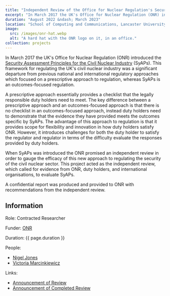 ```yaml
---
title: "Independent Review of the Office for Nuclear Regulation's Security Assessment Principles"
excerpt: "In March 2017 the UK's Office for Nuclear Regulation (ONR) introduced the [Security Assessment Principles for the Civil Nuclear Industry](https://www.onr.org.uk/syaps/) (SyAPs). As these regulatory principles were a significant departure from previous regulatory approaches, the ONR committed to an independent review after 5 years. In this project the independent review was performed and confidential results were provided to ONR."
duration: "August 2022 &ndash; March 2023"
location: "School of Computing and Communications, Lancaster University"
image:
  src: /images/onr-hat.webp
  alt: "A hard hat with the ONR logo on it, in an office."
collection: projects
---
```


In March 2017 the UK's Office for Nuclear Regulation (ONR) introduced the [Security Assessment Principles for the Civil Nuclear Industry](https://www.onr.org.uk/syaps/) (SyAPs). This framework for regulating the UK's civil nuclear industry was a significant departure from previous national and international regulatory approaches which focused on a prescriptive approach to regulation, whereas SyAPs is an outcomes-focused regulation.

A prescriptive approach essentially provides a checklist that the legally responsible duty holders need to meet. The key difference between a prescriptive approach and an outcomes-focused approach is that there is no checklist in an outcomes-focused approach, instead duty holders need to demonstrate that the evidence they have provided meets the outcomes specific by SyAPs. The advantage of this approach to regulation is that it provides scope for flexibility and innovation in how duty holders satisfy ONR. However, it introduces challenges for both the duty holder to satisfy the regulator and regulator in terms of the difficulty evaluate the responses provided by duty holders.

When SyAPs was introduced the ONR promised an independent review in order to gauge the efficacy of this new approach to regulating the security of the civil nuclear sector. This project acted as the independent review, which called for evidence from ONR, duty holders, and international organisations, to evaluate SyAPs.

A confidential report was produced and provided to ONR with recommendations from the independent review.

## Information

Role: Contracted Researcher

Funder: [ONR](https://onr.org.uk)

Duration: {{ page.duration }}

People:
 * [Nigel Jones](https://uk.linkedin.com/in/nigel-jones-707292b1)
 * [Victoria Marcinkiewicz](https://www.cardiff.ac.uk/people/research-students/view/2565045-)

Links:
 * [Announcement of Review](https://news.onr.org.uk/2022/08/independent-review-of-onrs-security-assessment-principles/)
 * [Announcement of Completed Review](https://news.onr.org.uk/2023/04/independent-review-completed-of-onrs-security-assessment-principles-syaps/)
